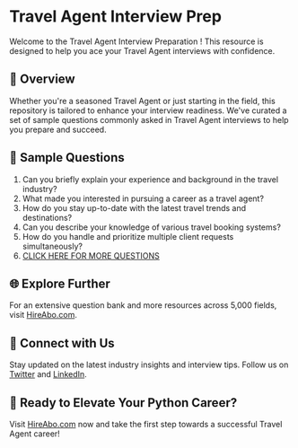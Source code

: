 # Travel Agent Interview Prep

Welcome to the Travel Agent Interview Preparation ! This resource is designed to help you ace your Travel Agent interviews with confidence.

## 🚀 Overview

Whether you're a seasoned Travel Agent or just starting in the field, this repository is tailored to enhance your interview readiness. We've curated a set of sample questions commonly asked in Travel Agent interviews to help you prepare and succeed.

## 📝 Sample Questions

1. Can you briefly explain your experience and background in the travel industry?
2. What made you interested in pursuing a career as a travel agent?
3. How do you stay up-to-date with the latest travel trends and destinations?
4. Can you describe your knowledge of various travel booking systems?
5. How do you handle and prioritize multiple client requests simultaneously?
6. [CLICK HERE FOR MORE QUESTIONS](https://hireabo.com/job/11_1_1/Travel%20Agent)

## 🌐 Explore Further

For an extensive question bank and more resources across 5,000 fields, visit [HireAbo.com](https://www.hireabo.com).

## 📱 Connect with Us

Stay updated on the latest industry insights and interview tips. Follow us on [Twitter](https://twitter.com/hireabo) and [LinkedIn](https://www.linkedin.com/in/hire-abo-3609972a8/).

## 🚀 Ready to Elevate Your Python Career?

Visit [HireAbo.com](https://www.hireabo.com) now and take the first step towards a successful Travel Agent career!